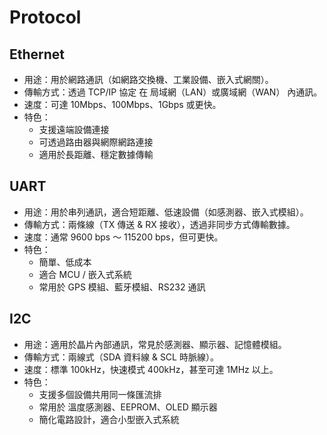 # Protocol
## Ethernet
- 用途：用於網路通訊（如網路交換機、工業設備、嵌入式網關）。
- 傳輸方式：透過 TCP/IP 協定 在 局域網（LAN）或廣域網（WAN） 內通訊。
- 速度：可達 10Mbps、100Mbps、1Gbps 或更快。
- 特色：
    - 支援遠端設備連接
    - 可透過路由器與網際網路連接
    - 適用於長距離、穩定數據傳輸
## UART
- 用途：用於串列通訊，適合短距離、低速設備（如感測器、嵌入式模組）。
- 傳輸方式：兩條線（TX 傳送 & RX 接收），透過非同步方式傳輸數據。
- 速度：通常 9600 bps ～ 115200 bps，但可更快。
- 特色：
    - 簡單、低成本
    - 適合 MCU / 嵌入式系統
    - 常用於 GPS 模組、藍牙模組、RS232 通訊
## I2C
- 用途：適用於晶片內部通訊，常見於感測器、顯示器、記憶體模組。
- 傳輸方式：兩線式（SDA 資料線 & SCL 時脈線）。
- 速度：標準 100kHz，快速模式 400kHz，甚至可達 1MHz 以上。
- 特色：
    - 支援多個設備共用同一條匯流排
    - 常用於 溫度感測器、EEPROM、OLED 顯示器
    - 簡化電路設計，適合小型嵌入式系統
